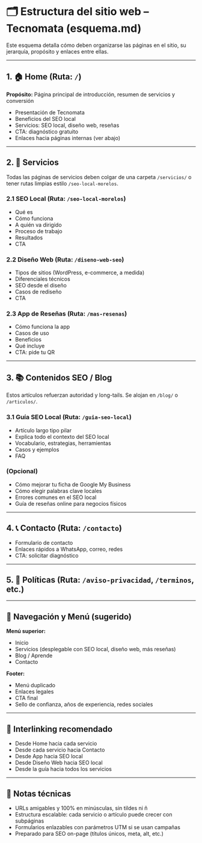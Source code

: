 # 🗂️ Estructura del sitio web – Tecnomata (esquema.md)

Este esquema detalla cómo deben organizarse las páginas en el sitio, su jerarquía, propósito y enlaces entre ellas.

---

## 1. 🏠 Home (Ruta: `/`)
**Propósito:** Página principal de introducción, resumen de servicios y conversión

- Presentación de Tecnomata
- Beneficios del SEO local
- Servicios: SEO local, diseño web, reseñas
- CTA: diagnóstico gratuito
- Enlaces hacia páginas internas (ver abajo)

---

## 2. 📁 Servicios

Todas las páginas de servicios deben colgar de una carpeta `/servicios/` o tener rutas limpias estilo `/seo-local-morelos`.

### 2.1 SEO Local (Ruta: `/seo-local-morelos`)
- Qué es
- Cómo funciona
- A quién va dirigido
- Proceso de trabajo
- Resultados
- CTA

### 2.2 Diseño Web (Ruta: `/diseno-web-seo`)
- Tipos de sitios (WordPress, e-commerce, a medida)
- Diferenciales técnicos
- SEO desde el diseño
- Casos de rediseño
- CTA

### 2.3 App de Reseñas (Ruta: `/mas-resenas`)
- Cómo funciona la app
- Casos de uso
- Beneficios
- Qué incluye
- CTA: pide tu QR

---

## 3. 📚 Contenidos SEO / Blog

Estos artículos refuerzan autoridad y long-tails. Se alojan en `/blog/` o `/articulos/`.

### 3.1 Guía SEO Local (Ruta: `/guia-seo-local`)
- Artículo largo tipo pilar
- Explica todo el contexto del SEO local
- Vocabulario, estrategias, herramientas
- Casos y ejemplos
- FAQ

### (Opcional)
- Cómo mejorar tu ficha de Google My Business
- Cómo elegir palabras clave locales
- Errores comunes en el SEO local
- Guía de reseñas online para negocios físicos

---

## 4. 📞 Contacto (Ruta: `/contacto`)
- Formulario de contacto
- Enlaces rápidos a WhatsApp, correo, redes
- CTA: solicitar diagnóstico

---

## 5. 📄 Políticas (Ruta: `/aviso-privacidad`, `/terminos`, etc.)

---

## 🧭 Navegación y Menú (sugerido)

**Menú superior:**
- Inicio
- Servicios (desplegable con SEO local, diseño web, más reseñas)
- Blog / Aprende
- Contacto

**Footer:**
- Menú duplicado
- Enlaces legales
- CTA final
- Sello de confianza, años de experiencia, redes sociales

---

## 🔁 Interlinking recomendado

- Desde Home hacia cada servicio
- Desde cada servicio hacia Contacto
- Desde App hacia SEO local
- Desde Diseño Web hacia SEO local
- Desde la guía hacia todos los servicios

---

## 🧠 Notas técnicas

- URLs amigables y 100% en minúsculas, sin tildes ni ñ
- Estructura escalable: cada servicio o artículo puede crecer con subpáginas
- Formularios enlazables con parámetros UTM si se usan campañas
- Preparado para SEO on-page (títulos únicos, meta, alt, etc.)


